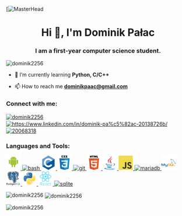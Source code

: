 [![MasterHead](https://images-wixmp-ed30a86b8c4ca887773594c2.wixmp.com/f/cebd17f1-b283-45e5-8600-6ec3edc558fd/dee2aqv-222532a7-8676-4788-b8e3-08d4f5be55e2.png/v1/fill/w_1280,h_640,q_80,strp/profile_banner_by_darkfigure4_dee2aqv-fullview.jpg?token=eyJ0eXAiOiJKV1QiLCJhbGciOiJIUzI1NiJ9.eyJzdWIiOiJ1cm46YXBwOjdlMGQxODg5ODIyNjQzNzNhNWYwZDQxNWVhMGQyNmUwIiwiaXNzIjoidXJuOmFwcDo3ZTBkMTg4OTgyMjY0MzczYTVmMGQ0MTVlYTBkMjZlMCIsIm9iaiI6W1t7ImhlaWdodCI6Ijw9NjQwIiwicGF0aCI6IlwvZlwvY2ViZDE3ZjEtYjI4My00NWU1LTg2MDAtNmVjM2VkYzU1OGZkXC9kZWUyYXF2LTIyMjUzMmE3LTg2NzYtNDc4OC1iOGUzLTA4ZDRmNWJlNTVlMi5wbmciLCJ3aWR0aCI6Ijw9MTI4MCJ9XV0sImF1ZCI6WyJ1cm46c2VydmljZTppbWFnZS5vcGVyYXRpb25zIl19.sdy7FtZ92V4tHXX-hTf0PupZmkD7CQoG-BkmOY0_mQg)
<h1 align="center">Hi 👋, I'm Dominik Pałac</h1>
<h3 align="center">I am a first-year computer science student.</h3>

<p align="left"> <img src="https://komarev.com/ghpvc/?username=dominik2256&label=Profile%20views&color=0e75b6&style=flat" alt="dominik2256" /> </p>

- 🌱 I’m currently learning **Python, C/C++**

- 📫 How to reach me **dominikpaac@gmail.com**

<h3 align="left">Connect with me:</h3>
<p align="left">
<a href="https://twitter.com/dominik2256" target="blank"><img align="center" src="https://raw.githubusercontent.com/rahuldkjain/github-profile-readme-generator/master/src/images/icons/Social/twitter.svg" alt="dominik2256" height="30" width="40" /></a>
<a href="https://linkedin.com/in/https://www.linkedin.com/in/dominik-pa%c5%82ac-20138726b/" target="blank"><img align="center" src="https://raw.githubusercontent.com/rahuldkjain/github-profile-readme-generator/master/src/images/icons/Social/linked-in-alt.svg" alt="https://www.linkedin.com/in/dominik-pa%c5%82ac-20138726b/" height="30" width="40" /></a>
<a href="https://stackoverflow.com/users/20068318" target="blank"><img align="center" src="https://raw.githubusercontent.com/rahuldkjain/github-profile-readme-generator/master/src/images/icons/Social/stack-overflow.svg" alt="20068318" height="30" width="40" /></a>
</p>

<h3 align="left">Languages and Tools:</h3>
<p align="left"> <a href="https://developer.android.com" target="_blank" rel="noreferrer"> <img src="https://raw.githubusercontent.com/devicons/devicon/master/icons/android/android-original-wordmark.svg" alt="android" width="40" height="40"/> </a> <a href="https://www.gnu.org/software/bash/" target="_blank" rel="noreferrer"> <img src="https://www.vectorlogo.zone/logos/gnu_bash/gnu_bash-icon.svg" alt="bash" width="40" height="40"/> </a> <a href="https://www.cprogramming.com/" target="_blank" rel="noreferrer"> <img src="https://raw.githubusercontent.com/devicons/devicon/master/icons/c/c-original.svg" alt="c" width="40" height="40"/> </a> <a href="https://www.w3schools.com/css/" target="_blank" rel="noreferrer"> <img src="https://raw.githubusercontent.com/devicons/devicon/master/icons/css3/css3-original-wordmark.svg" alt="css3" width="40" height="40"/> </a> <a href="https://git-scm.com/" target="_blank" rel="noreferrer"> <img src="https://www.vectorlogo.zone/logos/git-scm/git-scm-icon.svg" alt="git" width="40" height="40"/> </a> <a href="https://www.w3.org/html/" target="_blank" rel="noreferrer"> <img src="https://raw.githubusercontent.com/devicons/devicon/master/icons/html5/html5-original-wordmark.svg" alt="html5" width="40" height="40"/> </a> <a href="https://www.java.com" target="_blank" rel="noreferrer"> <img src="https://raw.githubusercontent.com/devicons/devicon/master/icons/java/java-original.svg" alt="java" width="40" height="40"/> </a> <a href="https://developer.mozilla.org/en-US/docs/Web/JavaScript" target="_blank" rel="noreferrer"> <img src="https://raw.githubusercontent.com/devicons/devicon/master/icons/javascript/javascript-original.svg" alt="javascript" width="40" height="40"/> </a> <a href="https://mariadb.org/" target="_blank" rel="noreferrer"> <img src="https://www.vectorlogo.zone/logos/mariadb/mariadb-icon.svg" alt="mariadb" width="40" height="40"/> </a> <a href="https://www.mysql.com/" target="_blank" rel="noreferrer"> <img src="https://raw.githubusercontent.com/devicons/devicon/master/icons/mysql/mysql-original-wordmark.svg" alt="mysql" width="40" height="40"/> </a> <a href="https://www.postgresql.org" target="_blank" rel="noreferrer"> <img src="https://raw.githubusercontent.com/devicons/devicon/master/icons/postgresql/postgresql-original-wordmark.svg" alt="postgresql" width="40" height="40"/> </a> <a href="https://www.python.org" target="_blank" rel="noreferrer"> <img src="https://raw.githubusercontent.com/devicons/devicon/master/icons/python/python-original.svg" alt="python" width="40" height="40"/> </a> <a href="https://reactjs.org/" target="_blank" rel="noreferrer"> <img src="https://raw.githubusercontent.com/devicons/devicon/master/icons/react/react-original-wordmark.svg" alt="react" width="40" height="40"/> </a> <a href="https://www.sqlite.org/" target="_blank" rel="noreferrer"> <img src="https://www.vectorlogo.zone/logos/sqlite/sqlite-icon.svg" alt="sqlite" width="40" height="40"/> </a> </p>

<p><img align="left" src="https://github-readme-stats.vercel.app/api/top-langs?username=dominik2256&show_icons=true&theme=dracula&bg_color=ffdeb8&locale=en&layout=compact" alt="dominik2256" /></p>

<p>&nbsp;<img align="center" src="https://github-readme-stats.vercel.app/api?username=dominik2256&show_icons=true&theme=dracula&bg_color=ffdeb8&locale=en" alt="dominik2256" /></p>

<p><img align="center" src="https://github-readme-streak-stats.herokuapp.com/?user=dominik2256&theme=dark" alt="dominik2256" /></p>
